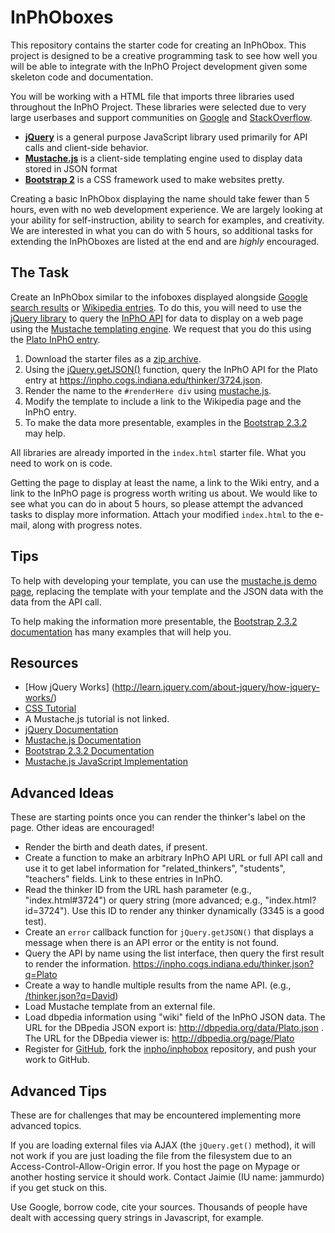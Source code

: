 InPhOboxes
==============

This repository contains the starter code for creating an InPhObox. This project
is designed to be a creative programming task to see how well you will be able
to integrate with the InPhO Project development given some skeleton code and
documentation. 

You will be working with a HTML file that imports three libraries used
throughout the InPhO Project. These libraries were selected due to very
large userbases and support communities on [Google](http://google.com) and
[StackOverflow](http://stackoverflow.com).
*   **[jQuery](http://jquery.com)** is a general purpose JavaScript library used
primarily for API calls and client-side behavior. 
*   **[Mustache.js](http://mustache.github.io/)** is a client-side templating engine used to display data
stored in JSON format
*   **[Bootstrap 2](http://getbootstrap.com/2.3.2/)** is a CSS framework used to make websites
pretty. 


Creating a basic InPhObox displaying the name should take fewer than 5 hours,
even with no web development experience. We are largely looking at your ability
for self-instruction, ability to search for examples, and creativity. We are
interested in what you can do with 5 hours, so additional tasks for extending
the InPhOboxes are listed at the end and are *highly* encouraged.

The Task
-----------
Create an InPhObox similar to the infoboxes displayed alongside [Google search
results](https://www.google.com/search?q=plato) or [Wikipedia
entries](http://en.wikipedia.org/wiki/Plato). To do this, you will need to use
the [jQuery library](http://jquery.com/) to query the [InPhO
API](https://inpho.cogs.indiana.edu/docs/) for data to display on a web page
using the [Mustache templating engine](http://mustache.github.io/).  We request
that you do this using the [Plato InPhO
entry](https://inpho.cogs.indiana.edu/thinker/3724).

1.  Download the starter files as a [zip archive](https://github.com/inpho/inphobox/archive/master.zip).
2.  Using the [jQuery.getJSON()](http://api.jquery.com/jQuery.getJSON/)
function, query the InPhO API for the Plato entry at 
https://inpho.cogs.indiana.edu/thinker/3724.json.
3.  Render the name to the `#renderHere div` using 
[mustache.js](http://mustache.github.io/mustache.5.html).
4.  Modify the template to include a link to the Wikipedia page and the InPhO entry.
5.  To make the data more presentable, examples in the [Bootstrap 2.3.2](http://getbootstrap.com/2.3.2/index.html) may help.

All libraries are already imported in the `index.html` starter file. What you
need to work on is code.

Getting the page to display at least the name, a link to the Wiki entry, and a
link to the InPhO page is progress worth writing us about. We would like to see
what you can do in about 5 hours, so please attempt the advanced tasks to
display more information. Attach your modified `index.html` to the e-mail, along
with progress notes.

Tips
------
To help with developing your template, you can use the [mustache.js demo
page](http://mustache.github.io/#demo), replacing the template with your
template and the JSON data with the data from the API call.

To help making the information more presentable, the
[Bootstrap 2.3.2 documentation](http://getbootstrap.com/2.3.2/)
has many examples that will help you.

Resources
-----------
*   [How jQuery Works] (http://learn.jquery.com/about-jquery/how-jquery-works/)
*   [CSS Tutorial](http://learn.shayhowe.com/html-css/)
*   A Mustache.js tutorial is not linked.
*   [jQuery Documentation](http://api.jquery.com/)
*   [Mustache.js Documentation](http://mustache.github.io/mustache.5.html)
*   [Bootstrap 2.3.2 Documentation](http://getbootstrap.com/2.3.2/)
*   [Mustache.js JavaScript Implementation](https://github.com/janl/mustache.js)

Advanced Ideas
----------------
These are starting points once you can render the thinker's label on the page.
Other ideas are encouraged!

*   Render the birth and death dates, if present.
*   Create a function to make an arbitrary InPhO API URL or full API call 
    and use it to get label information for "related_thinkers", "students", 
    "teachers" fields. Link to these entries in InPhO.
*   Read the thinker ID from the URL hash parameter (e.g., "index.html#3724")
    or query string (more advanced; e.g., "index.html?id=3724"). Use this ID to
    render any thinker dynamically (3345 is a good test).
*   Create an `error` callback function for `jQuery.getJSON()` that displays a
    message when there is an API error or the entity is not found.
*   Query the API by name using the list interface, then query the first result
    to render the information. https://inpho.cogs.indiana.edu/thinker.json?q=Plato
*   Create a way to handle multiple results from the name API. (e.g., [/thinker.json?q=David](https://inpho.cogs.indiana.edu/thinker.json?q=David))
*   Load Mustache template from an external file.
*   Load dbpedia information using "wiki" field of the InPhO JSON data. 
    The URL for the DBpedia JSON export is: http://dbpedia.org/data/Plato.json . 
    The URL for the DBpedia viewer is: http://dbpedia.org/page/Plato
*   Register for [GitHub](http://github.com), fork the
    [inpho/inphobox](http://github.com/inpho/inphobox) repository, and push your
    work to GitHub.

Advanced Tips
---------------
These are for challenges that may be encountered implementing more advanced
topics.

If you are loading external files via AJAX (the `jQuery.get()` 
method), it will not work if you are just loading the file from the filesystem
due to an Access-Control-Allow-Origin error. If you host the page on Mypage
or another hosting service it should work. Contact Jaimie (IU name: jammurdo) 
if you get stuck on this.

Use Google, borrow code, cite your sources. Thousands of people have dealt with
accessing query strings in Javascript, for example.
